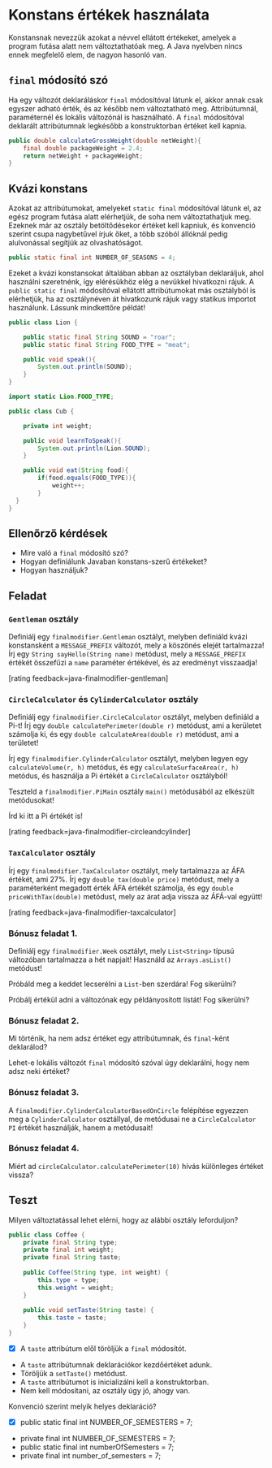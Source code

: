 # Konstans értékek használata

Konstansnak nevezzük azokat a névvel ellátott értékeket, amelyek a program futása 
alatt nem változtathatóak meg. A Java nyelvben nincs ennek megfelelő elem, de nagyon hasonló van.

## `final` módosító szó

Ha egy változót deklaráláskor `final` módosítóval látunk el, akkor annak csak egyszer 
adható érték, és az később nem változtatható meg. Attribútumnál, paraméternél és 
lokális változónál is használható. A `final` módosítóval deklarált attribútumnak legkésőbb a konstruktorban 
értéket kell kapnia.

```java
public double calculateGrossWeight(double netWeight){
	final double packageWeight = 2.4;
	return netWeight + packageWeight;
}
```

## Kvázi konstans

Azokat az attribútumokat, amelyeket `static final` módosítóval látunk el, az egész 
program futása alatt elérhetjük, de soha nem változtathatjuk meg. Ezeknek már az 
osztály betöltődésekor értéket kell kapniuk, és konvenció szerint csupa nagybetűvel 
írjuk őket, a több szóból állóknál pedig alulvonással segítjük az olvashatóságot.

```java
public static final int NUMBER_OF_SEASONS = 4;
```

Ezeket a kvázi konstansokat általában abban az osztályban deklaráljuk, ahol használni 
szeretnénk, így elérésükhöz elég a nevükkel hivatkozni rájuk. A `public static final` 
módosítóval ellátott attribútumokat más osztályból is elérhetjük, ha az osztálynéven 
át hivatkozunk rájuk vagy statikus importot használunk. Lássunk mindkettőre példát!

```java
public class Lion {

	public static final String SOUND = "roar";
	public static final String FOOD_TYPE = "meat";

	public void speak(){
		System.out.println(SOUND);
	}
}
```

```java
import static Lion.FOOD_TYPE;

public class Cub {

	private int weight;

	public void learnToSpeak(){
		System.out.println(Lion.SOUND);
	}

	public void eat(String food){
		if(food.equals(FOOD_TYPE)){
			weight++;
		}
  }
}
```

## Ellenőrző kérdések

* Mire való a `final` módosító szó?
* Hogyan definiálunk Javaban konstans-szerű értékeket?
* Hogyan használjuk?

## Feladat

### `Gentleman` osztály

Definiálj egy `finalmodifier.Gentleman` osztályt, melyben definiáld kvázi konstansként
a `MESSAGE_PREFIX` változót, mely a köszönés elejét tartalmazza! Írj egy
`String sayHello(String name)` metódust, mely a `MESSAGE_PREFIX` értékét összefűzi a
`name` paraméter értékével, és az eredményt visszaadja!

[rating feedback=java-finalmodifier-gentleman]

### `CircleCalculator` és `CylinderCalculator` osztály

Definiálj egy `finalmodifier.CircleCalculator` osztályt, melyben definiáld a Pi-t!
Írj egy `double calculatePerimeter(double r)` metódust, ami a kerületet számolja ki,
és egy `double calculateArea(double r)` metódust, ami a területet!

Írj egy `finalmodifier.CylinderCalculator` osztályt, melyben
legyen egy `calculateVolume(r, h)` metódus, és egy `calculateSurfaceArea(r, h)`
metódus, és használja a Pi értékét a `CircleCalculator` osztályból!

Teszteld a `finalmodifier.PiMain` osztály `main()` metódusából az elkészült
metódusokat!

Írd ki itt a Pi értékét is!

[rating feedback=java-finalmodifier-circleandcylinder]

### `TaxCalculator` osztály

Írj egy `finalmodifier.TaxCalculator` osztályt, mely tartalmazza az ÁFA
értékét, ami 27%. Írj egy `double tax(double price)` metódust, mely
a paraméterként megadott érték ÁFA értékét számolja, és egy `double priceWithTax(double)`
metódust, mely az árat adja vissza az ÁFÁ-val együtt!

[rating feedback=java-finalmodifier-taxcalculator]

### Bónusz feladat 1.

Definiálj egy `finalmodifier.Week` osztályt, mely `List<String>` típusú változóban tartalmazza a hét napjait!
Használd az `Arrays.asList()` metódust!

Próbáld meg a keddet lecserélni a `List`-ben szerdára! Fog sikerülni?

Próbálj értékül adni a változónak egy példányosított listát! Fog sikerülni?

### Bónusz feladat 2.

Mi történik, ha nem adsz értéket egy attribútumnak, és `final`-ként deklarálod?

Lehet-e lokális változót `final` módosító szóval úgy deklarálni, hogy nem adsz
neki értéket?

### Bónusz feladat 3.

A `finalmodifier.CylinderCalculatorBasedOnCircle` felépítése egyezzen meg a `CylinderCalculator` osztállyal,
de metódusai ne a `CircleCalculator` `PI` értékét használják, hanem a metódusait!

### Bónusz feladat 4.

Miért ad `circleCalculator.calculatePerimeter(10)` hívás különleges értéket vissza?

## Teszt

Milyen változtatással lehet elérni, hogy az alábbi osztály leforduljon?

```java
public class Coffee {
    private final String type;
    private final int weight;
    private final String taste;
    
    public Coffee(String type, int weight) {
        this.type = type;
        this.weight = weight;
    }
    
    public void setTaste(String taste) {
        this.taste = taste;
    }
}
```

* [x] A `taste` attribútum elől töröljük a `final` módosítót.
* A `taste` attribútumnak deklarációkor kezdőértéket adunk.
* Töröljük a `setTaste()` metódust.
* A `taste` attribútumot is inicializálni kell a konstruktorban.
* Nem kell módosítani, az osztály úgy jó, ahogy van.

Konvenció szerint melyik helyes deklaráció?

* [x] public static final int NUMBER_OF_SEMESTERS = 7;
* private final int NUMBER_OF_SEMESTERS = 7;
* public static final int numberOfSemesters = 7;
* private final int number_of_semesters = 7;
